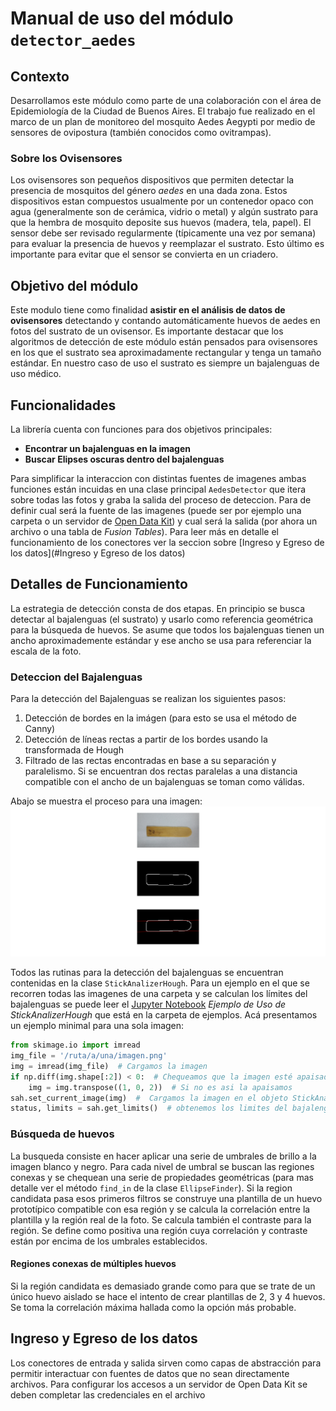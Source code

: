 
Manual de uso del módulo `detector_aedes`
========================================

## Contexto

Desarrollamos este módulo como parte de una colaboración con el área de Epidemiología de la Ciudad de Buenos Aires. El trabajo fue realizado en el marco de un plan de monitoreo del mosquito Aedes Aegypti por medio de sensores de ovipostura (también conocidos como ovitrampas).

### Sobre los Ovisensores

Los ovisensores son pequeños dispositivos que permiten detectar la presencia de mosquitos del género *aedes* en una dada zona. Estos dispositivos estan compuestos usualmente por un contenedor opaco con agua (generalmente son de cerámica, vidrio o metal) y algún sustrato para que la hembra de mosquito deposite sus huevos (madera, tela, papel). El sensor debe ser revisado regularmente (típicamente una vez por semana) para evaluar la presencia de huevos y reemplazar el sustrato. Esto último es importante para evitar que el sensor se convierta en un criadero.


## Objetivo del módulo

Este modulo tiene como finalidad **asistir en el análisis de datos de ovisensores** detectando y contando automáticamente huevos de aedes en fotos del sustrato de un ovisensor. Es importante destacar que los algoritmos de detección de este módulo están pensados para ovisensores en los que el sustrato sea aproximadamente rectangular y tenga un tamaño estándar. En nuestro caso de uso el sustrato es siempre un bajalenguas de uso médico.

## Funcionalidades

La librería cuenta con funciones para dos objetivos principales:
- **Encontrar un bajalenguas en la imagen**
- **Buscar Elipses oscuras dentro del bajalenguas**

Para simplificar la interaccion con distintas fuentes de imagenes ambas funciones están incuidas en una clase principal `AedesDetector` que itera sobre todas las fotos y graba la salida del proceso de deteccion. Para de definir cual será la fuente de las imagenes (puede ser por ejemplo una carpeta o un servidor de [Open Data Kit](https://opendatakit.org/)) y cual será la salida (por ahora un archivo o una tabla de *Fusion Tables*). Para leer más en detalle el funcionamiento de los conectores ver la seccion sobre [Ingreso y Egreso de los datos](#Ingreso y Egreso de los datos)

## Detalles de Funcionamiento

La estrategia de detección consta de dos etapas. En principio se busca detectar al bajalenguas (el sustrato) y usarlo como referencia geométrica para la búsqueda de huevos. Se asume que todos los bajalenguas tienen un ancho aproximademente estándar y ese ancho se usa para referenciar la escala de la foto.

### Deteccion del Bajalenguas
Para la detección del Bajalenguas se realizan los siguientes pasos:

1. Detección de bordes en la imágen (para esto se usa el método de Canny)
1. Detección de líneas rectas a partir de los bordes usando la transformada de Hough
1. Filtrado de las rectas encontradas en base a su separación y paralelismo. Si se encuentran dos rectas paralelas a una distancia compatible con el ancho de un bajalenguas se toman como válidas.

Abajo se muestra el proceso para una imagen:
![Etapas](images/etapas.png)

Todos las rutinas para la detección del bajalenguas se encuentran contenidas en la clase `StickAnalizerHough`. Para un ejemplo en el que se recorren todas las imagenes de una carpeta y se calculan los límites del bajalenguas se puede leer el [Jupyter Notebook](http://jupyter.org) *Ejemplo de Uso de StickAnalizerHough* que está en la carpeta de ejemplos. Acá presentamos un ejemplo minimal para una sola imagen:

```python
from skimage.io import imread
img_file = '/ruta/a/una/imagen.png'
img = imread(img_file)  # Cargamos la imagen
if np.diff(img.shape[:2]) < 0:  # Chequeamos que la imagen esté apaisada
    img = img.transpose((1, 0, 2))  # Si no es asi la apaisamos
sah.set_current_image(img)  #  Cargamos la imagen en el objeto StickAnalizerHough
status, limits = sah.get_limits()  # obtenemos los limites del bajalenguas
```

### Búsqueda de huevos

La busqueda consiste en hacer aplicar una serie de umbrales de brillo a la imagen blanco y negro. Para cada nivel de umbral se buscan las regiones conexas y se chequean una serie de propiedades geométricas (para mas detalle ver el método `find_in` de la clase `EllipseFinder`). Si la region candidata pasa esos primeros filtros se construye una plantilla de un huevo prototípico compatible con esa región y se calcula la correlación entre la plantilla y la región real de la foto. Se calcula también el contraste para la región. Se define como positiva una región cuya correlación y contraste están por encima de los umbrales establecidos.

#### Regiones conexas de múltiples huevos

Si la región candidata es demasiado grande como para que se trate de un único huevo aislado se hace el intento de crear plantillas de 2, 3 y 4 huevos. Se toma la correlación máxima hallada como la opción más probable.


## Ingreso y Egreso de los datos

Los conectores de entrada y salida sirven como capas de abstracción para permitir interactuar con fuentes de datos que no sean directamente archivos. Para configurar los accesos a un servidor de Open Data Kit se deben completar las credenciales en el archivo
